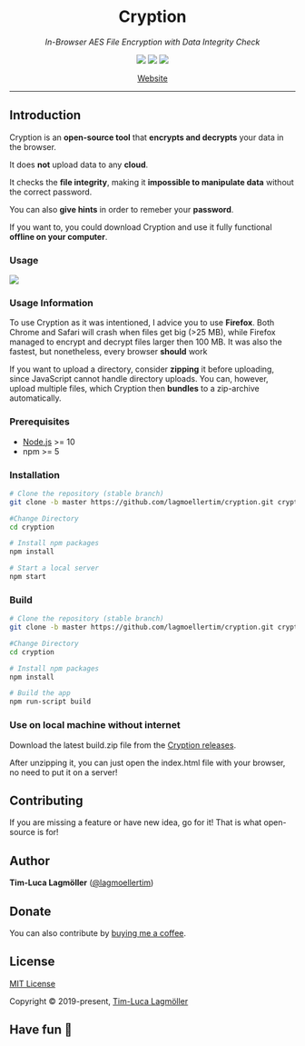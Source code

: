 <h1 align="center">Cryption</h1>

*<p align="center">In-Browser AES File Encryption with Data Integrity Check</p>*

<p align="center">
  <a href="https://github.com/lagmoellertim/cryption/blob/master/LICENSE"><img src="https://img.shields.io/badge/license-MIT-blue.svg?style=flat"/></a>
  <a href="https://cloud.drone.io/lagmoellertim/cryption"><img src="https://cloud.drone.io/api/badges/lagmoellertim/cryption/status.svg"/></a>
  <a href="https://app.codacy.com/app/lagmoellertim/cryption?utm_source=github.com&utm_medium=referral&utm_content=lagmoellertim/cryption&utm_campaign=Badge_Grade_Dashboard"><img src="https://api.codacy.com/project/badge/Grade/b674afd5204e48a7b1e39d47728c8a3d"/></a>
</p>

<p align="center">
  <a href="https://lagmoellertim.de/cryption/">Website</a>
</p>

---

## Introduction

Cryption is an **open-source tool** that **encrypts and decrypts** your data in the browser.

It does **not** upload data to any **cloud**.

It checks the **file integrity**, making it **impossible to manipulate data** without the correct password.

You can also **give hints** in order to  remeber your **password**.

If you want to,  you could download Cryption and use it fully functional **offline on your computer**.

### Usage

![](screen.gif)

### Usage Information

To use Cryption as it was intentioned, I advice you to use **Firefox**. Both Chrome and Safari will crash when files get big (>25 MB), while Firefox managed to encrypt and decrypt files larger then 100 MB. It was also the fastest, but nonetheless, every browser **should** work

If you want to upload a directory, consider **zipping** it before uploading, since JavaScript cannot handle directory uploads. You can, however, upload multiple files, which Cryption then **bundles** to a zip-archive automatically.


### Prerequisites

- [Node.js](https://nodejs.org/) >= 10
- npm >= 5

### Installation

```sh
# Clone the repository (stable branch)
git clone -b master https://github.com/lagmoellertim/cryption.git cryption

#Change Directory
cd cryption

# Install npm packages
npm install

# Start a local server
npm start
```

### Build

```sh
# Clone the repository (stable branch)
git clone -b master https://github.com/lagmoellertim/cryption.git cryption

#Change Directory
cd cryption

# Install npm packages
npm install

# Build the app 
npm run-script build
```

### Use on local machine without internet

Download the latest build.zip file from the [Cryption releases](https://github.com/lagmoellertim/cryption/releases/latest).

After unzipping it, you can just open the index.html file with your browser, no need to put it on a server!

## Contributing

If you are missing a feature or have new idea, go for it! That is what open-source is for!

## Author

**Tim-Luca Lagmöller** ([@lagmoellertim](https://github.com/lagmoellertim))

## Donate

You can also contribute by [buying me a coffee](https://www.buymeacoffee.com/lagmoellertim).

## License

[MIT License](https://github.com/lagmoellertim/cryption/blob/master/LICENSE)

Copyright © 2019-present, [Tim-Luca Lagmöller](https://en.lagmoellertim.de)

## Have fun :tada:
